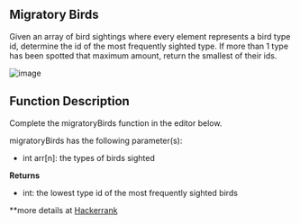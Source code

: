 ## Migratory Birds ## 

Given an array of bird sightings where every element represents a bird type id, determine the id of the most frequently sighted type. If more than 1 type has been spotted that maximum amount, return the smallest of their ids.

![image](https://user-images.githubusercontent.com/42471239/135711914-d8d6dbe1-c4e7-451f-9613-ded0b7c830a2.png)

## Function Description ##

Complete the migratoryBirds function in the editor below.

migratoryBirds has the following parameter(s):

* int arr[n]: the types of birds sighted

**Returns**

* int: the lowest type id of the most frequently sighted birds

**more details at [Hackerrank](https://www.hackerrank.com/challenges/migratory-birds/problem)
